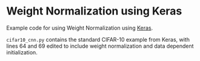 
# Weight Normalization using Keras

Example code for using Weight Normalization using [Keras](https://keras.io).

```cifar10_cnn.py``` contains the standard CIFAR-10 example from Keras, with lines 64 and 69 edited to include weight normalization and data dependent initialization.